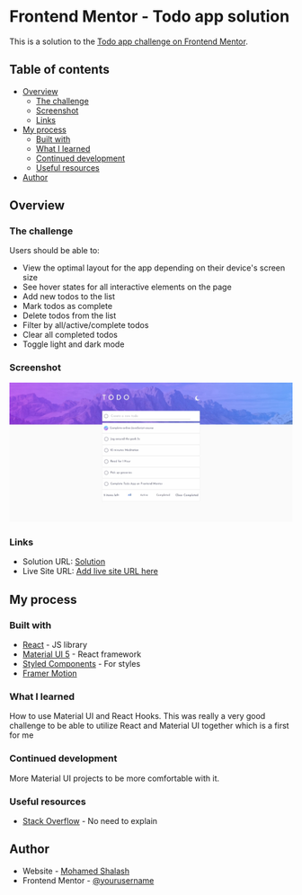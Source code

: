 # Frontend Mentor - Todo app solution

This is a solution to the [Todo app challenge on Frontend Mentor](https://www.frontendmentor.io/challenges/todo-app-Su1_KokOW).

## Table of contents

- [Overview](#overview)
  - [The challenge](#the-challenge)
  - [Screenshot](#screenshot)
  - [Links](#links)
- [My process](#my-process)
  - [Built with](#built-with)
  - [What I learned](#what-i-learned)
  - [Continued development](#continued-development)
  - [Useful resources](#useful-resources)
- [Author](#author)

## Overview

### The challenge

Users should be able to:

- View the optimal layout for the app depending on their device's screen size
- See hover states for all interactive elements on the page
- Add new todos to the list
- Mark todos as complete
- Delete todos from the list
- Filter by all/active/complete todos
- Clear all completed todos
- Toggle light and dark mode

### Screenshot

![](./screenshot.jpeg)

### Links

- Solution URL: [Solution](https://github.com/shalash23/todo-fe)
- Live Site URL: [Add live site URL here](https://glittering-pithivier-1f9753.netlify.app/)

## My process

### Built with

- [React](https://reactjs.org/) - JS library
- [Material UI 5](https://mui.com/) - React framework
- [Styled Components](https://styled-components.com/) - For styles
- [Framer Motion](https://framer.com)

### What I learned

How to use Material UI and React Hooks. This was really a very good challenge to be able to utilize React and Material UI together which is a first for me

### Continued development

More Material UI projects to be more comfortable with it.

### Useful resources

- [Stack Overflow](https://www.stackoverflow.com) - No need to explain

## Author

- Website - [Mohamed Shalash](https://www.github.com/shalash23)
- Frontend Mentor - [@yourusername](https://www.frontendmentor.io/profile/shalash23)
